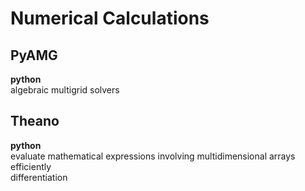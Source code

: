 Numerical Calculations
======================

PyAMG
-----
__python__  
algebraic multigrid solvers  

Theano
------
__python__  
evaluate mathematical expressions involving multidimensional arrays efficiently  
differentiation  
